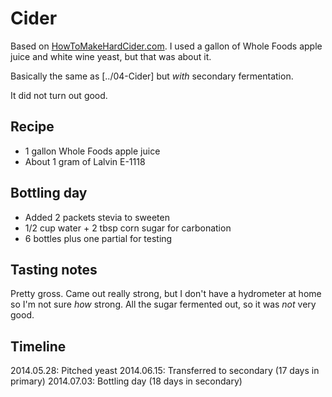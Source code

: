 # Cider

Based on [HowToMakeHardCider.com](http://www.howtomakehardcider.com). I used a gallon of Whole Foods apple juice and white wine yeast, but that was about it.

Basically the same as [../04-Cider] but *with* secondary fermentation.

It did not turn out good.

## Recipe
* 1 gallon Whole Foods apple juice
* About 1 gram of Lalvin E-1118

## Bottling day
* Added 2 packets stevia to sweeten
* 1/2 cup water + 2 tbsp corn sugar for carbonation
* 6 bottles plus one partial for testing

## Tasting notes
Pretty gross. Came out really strong, but I don't have a hydrometer at home so I'm not sure *how* strong. All the sugar fermented out, so it was *not* very good.

## Timeline
2014.05.28: Pitched yeast
2014.06.15: Transferred to secondary (17 days in primary)
2014.07.03: Bottling day (18 days in secondary)
